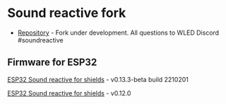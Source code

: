 # Sound reactive fork

- [Repository](https://github.com/atuline/WLED) - Fork under development. All questions to WLED Discord #soundreactive

## Firmware for ESP32

[ESP32 Sound reactive for shields](https://github.com/srg74/WLED-wemos-shield/tree/master/resources/Firmware/Sound_reactive/v0.13.3-beta) - v0.13.3-beta build 2210201

[ESP32 Sound reactive for shields](https://github.com/srg74/WLED-wemos-shield/tree/master/resources/Firmware/Sound_reactive/v0.12.0) - v0.12.0
